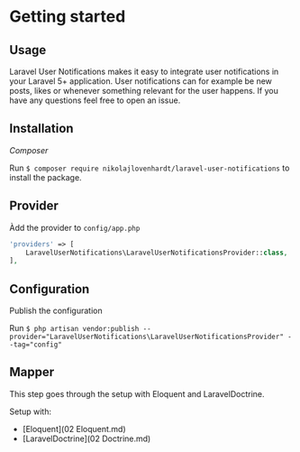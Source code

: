 # Getting started

## Usage

Laravel User Notifications makes it easy to integrate user notifications in your Laravel 5+ application.
User notifications can for example be new posts, likes or whenever something relevant for the user happens.
If you have any questions feel free to open an issue.

## Installation

*Composer*

Run `$ composer require nikolajlovenhardt/laravel-user-notifications` to install the package.

## Provider

Àdd the provider to `config/app.php`

```php
'providers' => [
    LaravelUserNotifications\LaravelUserNotificationsProvider::class,
],
```

## Configuration

Publish the configuration

Run `$ php artisan vendor:publish --provider="LaravelUserNotifications\LaravelUserNotificationsProvider" --tag="config"`

## Mapper

This step goes through the setup with Eloquent and LaravelDoctrine.

Setup with:

- [Eloquent](02 Eloquent.md)
- [LaravelDoctrine](02 Doctrine.md)